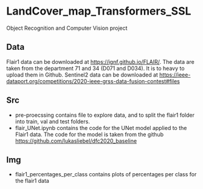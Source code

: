 # LandCover_map_Transformers_SSL
Object Recognition and Computer Vision project

## Data
Flair1 data can be downloaded at https://ignf.github.io/FLAIR/. The data are taken from the department 71 and 34 (D071 and D034). It is to heavy to upload them in Github. 
Sentinel2 data can be downloaded at https://ieee-dataport.org/competitions/2020-ieee-grss-data-fusion-contest#files

## Src
* pre-proecssing contains file to explore data, and to split the flair1 folder into train, val and test folders. 
* flair_UNet.ipynb contains the code for the UNet model applied to the Flair1 data. The code for the model is taken from the github https://github.com/lukasliebel/dfc2020_baseline

## Img
* flair1_percentages_per_class contains plots of percentages per class for the flair1 data